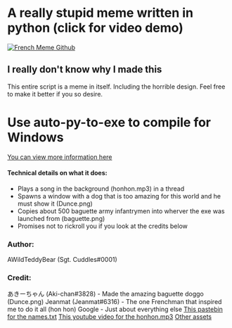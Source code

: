 # A really stupid meme written in python (click for video demo)
[![French Meme Github](https://img.youtube.com/vi/sWGjIyjDebk/0.jpg)](https://www.youtube.com/watch?v=sWGjIyjDebk "French Meme Github")

## I really don't know why I made this
This entire script is a meme in itself. Including the horrible design.
Feel free to make it better if you so desire.

# Use auto-py-to-exe to compile for Windows
[You can view more information here](https://pypi.org/project/auto-py-to-exe/)


#### Technical details on what it does:
* Plays a song in the background (honhon.mp3) in a thread
* Spawns a window with a dog that is too amazing for this world and he must show it (Dunce.png)
* Copies about 500 baguette army infantrymen into wherver the exe was launched from (baguette.png)
* Promises not to rickroll you if you look at the credits below

### Author:
AWildTeddyBear (Sgt. Cuddles#0001)

### Credit:
あきーちゃん (Aki-chan#3828) - Made the amazing baguette doggo (Dunce.png)
Jeanmat (Jeanmat#6316) - The one Frenchman that inspired me to do it all (hon hon)
Google - Just about everything else
[This pastebin for the names.txt](https://pastebin.com/YbHHxu7p)
[This youtube video for the honhon.mp3](https://www.youtube.com/watch?v=_0HTwQjMr9k)
[Other assets](https://www.youtube.com/watch?v=dQw4w9WgXcQ)
